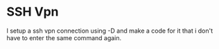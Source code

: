 # SSH Vpn
I setup a ssh vpn connection using -D and make a code for it that i don't have to enter the same command again.